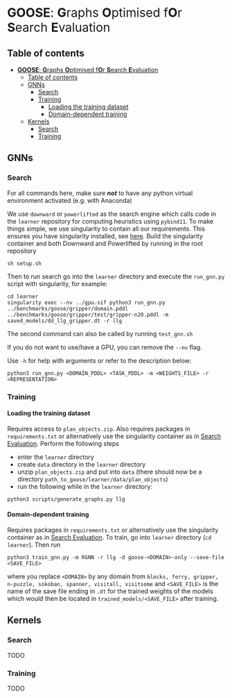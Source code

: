# <span style="font-weight:normal">**GOOSE**: **G**raphs **O**ptimised f**O**r **S**earch **E**valuation</span>

## Table of contents
- [**GOOSE**: **G**raphs **O**ptimised f**O**r **S**earch **E**valuation](#goose-graphs-optimised-for-search-evaluation)
  - [Table of contents](#table-of-contents)
  - [GNNs](#gnns)
    - [Search](#search)
    - [Training](#training)
      - [Loading the training dataset](#loading-the-training-dataset)
      - [Domain-dependent training](#domain-dependent-training)
  - [Kernels](#kernels)
    - [Search](#search-1)
    - [Training](#training-1)

## GNNs
### Search
For all commands here, make sure ***not*** to have any python virtual environment activated (e.g. with Anaconda)

We use `downward` or `powerlifted` as the search engine which calls code in the `learner` repository for computing heuristics
using `pybind11`. To make things simple, we use singularity to contain all our requirements. This ensures you have
singularity installed, see [here](https://github.com/apptainer/singularity). Build the singularity container and both
Downward and Powerlifted by running in the root repository
```
sh setup.sh
```

Then to run search go into the `learner` directory and execute the `run_gnn.py` script with singularity, for example:
```
cd learner
singularity exec --nv ../gpu.sif python3 run_gnn.py ../benchmarks/goose/gripper/domain.pddl ../benchmarks/goose/gripper/test/gripper-n20.pddl -m saved_models/dd_llg_gripper.dt -r llg
```

The second command can also be called by running `test_gnn.sh`

If you do not want to use/have a GPU, you can remove the `--nv` flag. 

Use `-h` for help with arguments or refer to the description below:
```
python3 run_gnn.py <DOMAIN_PDDL> <TASK_PDDL> -m <WEIGHTS_FILE> -r <REPRESENTATION>
```

### Training
#### Loading the training dataset
Requires access to `plan_objects.zip`. Also requires packages in `requirements.txt` or alternatively use the singularity
container as in [Search Evaluation](#search-evaluation). Perform the following steps
- enter the ```learner``` directory
- create ```data``` directory in the ```learner``` directory
- unzip ```plan_objects.zip``` and put into ```data``` (there should now be a directory
  ```path_to_goose/learner/data/plan_objects```)
- run the following while in the  ```learner``` directory:
```
python3 scripts/generate_graphs.py llg
```

#### Domain-dependent training
Requires packages in `requirements.txt` or alternatively use the singularity container as in [Search
Evaluation](#search-evaluation). To train, go into ```learner``` directory (`cd learner`). Then run 
```
python3 train_gnn.py -m RGNN -r llg -d goose-<DOMAIN>-only --save-file <SAVE_FILE>
```
where you replace ```<DOMAIN>``` by any domain from ```blocks, ferry, gripper, n-puzzle, sokoban, spanner, visitall,
visitsome``` and ```<SAVE_FILE>``` is the name of the save file ending in `.dt` for the trained weights of the models which
would then be located in ```trained_models/<SAVE_FILE>``` after training.

## Kernels
### Search
TODO
### Training
TODO